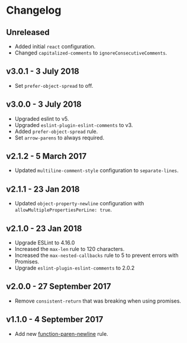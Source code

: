 # Changelog

## Unreleased

- Added initial `react` configuration.
- Changed `capitalized-comments` to `ignoreConsecutiveComments`.

## v3.0.1 - 3 July 2018

- Set `prefer-object-spread` to off.

## v3.0.0 - 3 July 2018

- Upgraded eslint to v5.
- Upgraded `eslint-plugin-eslint-comments` to v3.
- Added `prefer-object-spread` rule.
- Set `arrow-parens` to always required.

## v2.1.2 - 5 March 2017

- Updated `multiline-comment-style` configuration to `separate-lines`.

## v2.1.1 - 23 Jan 2018

- Updated `object-property-newline` configuration with `allowMultiplePropertiesPerLine: true`.

## v2.1.0 - 23 Jan 2018

- Upgrade ESLint to 4.16.0
- Increased the `max-len` rule to 120 characters.
- Increased the `max-nested-callbacks` rule to 5 to prevent errors with Promises.
- Upgrade `eslint-plugin-eslint-comments` to 2.0.2

## v2.0.0 - 27 September 2017

- Remove `consistent-return` that was breaking when using promises.

## v1.1.0 - 4 September 2017

- Add new [function-paren-newline](https://eslint.org/docs/rules/function-paren-newline) rule.
